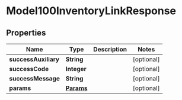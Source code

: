 
# Model100InventoryLinkResponse

## Properties
Name | Type | Description | Notes
------------ | ------------- | ------------- | -------------
**successAuxiliary** | **String** |  |  [optional]
**successCode** | **Integer** |  |  [optional]
**successMessage** | **String** |  |  [optional]
**params** | [**Params**](Params.md) |  |  [optional]



